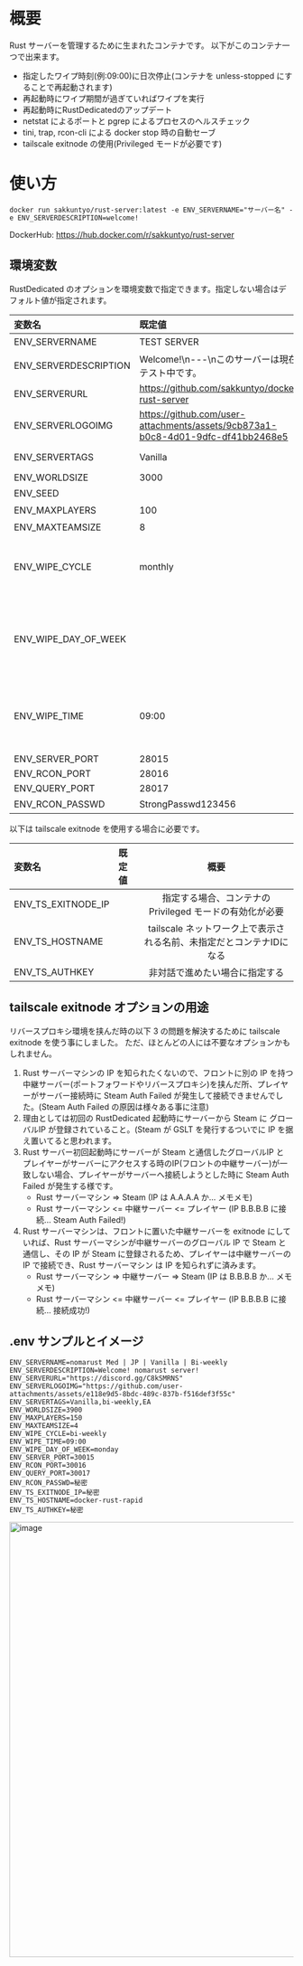 # 概要

Rust サーバーを管理するために生まれたコンテナです。
以下がこのコンテナ一つで出来ます。

- 指定したワイプ時刻(例:09:00)に日次停止(コンテナを unless-stopped にすることで再起動されます)
- 再起動時にワイプ期間が過ぎていればワイプを実行
- 再起動時にRustDedicatedのアップデート
- netstat によるポートと pgrep によるプロセスのヘルスチェック
- tini, trap, rcon-cli による docker stop 時の自動セーブ
- tailscale exitnode の使用(Privileged モードが必要です)

# 使い方

```
docker run sakkuntyo/rust-server:latest -e ENV_SERVERNAME="サーバー名" -e ENV_SERVERDESCRIPTION=welcome!
```

DockerHub: https://hub.docker.com/r/sakkuntyo/rust-server

## 環境変数
RustDedicated のオプションを環境変数で指定できます。指定しない場合はデフォルト値が指定されます。

|変数名|既定値|概要|
|:-|:-|:-:|
|ENV_SERVERNAME|TEST SERVER|サーバーリストに表示される|
|ENV_SERVERDESCRIPTION|Welcome!\n---\nこのサーバーは現在テスト中です。|ここで指定した内容の後にサーバー設定が記載される|
|ENV_SERVERURL|https://github.com/sakkuntyo/docker-rust-server| Discord のリンクやHPに置き換える |
|ENV_SERVERLOGOIMG|https://github.com/user-attachments/assets/9cb873a1-b0c8-4d01-9dfc-df41bb2468e5||
|ENV_SERVERTAGS|Vanilla|https://wiki.facepunch.com/rust/server-browser-tags|
|ENV_WORLDSIZE|3000|3000 - 6000|
|ENV_SEED||未指定では初回起動時のunixtime|
|ENV_MAXPLAYERS|100|サーバー最大人数|
|ENV_MAXTEAMSIZE|8|パーティ最大人数|
|ENV_WIPE_CYCLE|monthly|monthly<br>bi-weekly<br>weekly<br>daily<br>monthlyは5週間|
|ENV_WIPE_DAY_OF_WEEK||sunday<br>monday<br>tuesday<br>wednesday<br>thursday<br>friday<br>saturday|
|ENV_WIPE_TIME|09:00|20:00 を指定すると、ワイプ時刻が 20:00 になります。<br>それと並行し毎日 20:00 に停止する様になります。(コンテナの自動起動オプションと合わせて再起動)|
|ENV_SERVER_PORT|28015||
|ENV_RCON_PORT|28016||
|ENV_QUERY_PORT|28017||
|ENV_RCON_PASSWD|StrongPasswd123456|既定値は非推奨|

以下は tailscale exitnode を使用する場合に必要です。

|変数名|既定値|概要|
|:-|:-|:-:|
|ENV_TS_EXITNODE_IP||指定する場合、コンテナの Privileged モードの有効化が必要|
|ENV_TS_HOSTNAME||tailscale ネットワーク上で表示される名前、未指定だとコンテナIDになる|
|ENV_TS_AUTHKEY||非対話で進めたい場合に指定する|

## tailscale exitnode オプションの用途
リバースプロキシ環境を挟んだ時の以下 3 の問題を解決するために tailscale exitnode を使う事にしました。
ただ、ほとんどの人には不要なオプションかもしれません。

1. Rust サーバーマシンの IP を知られたくないので、フロントに別の IP を持つ中継サーバー(ポートフォワードやリバースプロキシ)を挟んだ所、プレイヤーがサーバー接続時に Steam Auth Failed が発生して接続できませんでした。(Steam Auth Failed の原因は様々ある事に注意)
2. 理由としては初回の RustDedicated 起動時にサーバーから Steam に グローバルIP が登録されていること。(Steam が GSLT を発行するついでに IP を据え置いてると思われます。
3. Rust サーバー初回起動時にサーバーが Steam と通信したグローバルIP と プレイヤーがサーバーにアクセスする時のIP(フロントの中継サーバー)が一致しない場合、プレイヤーがサーバーへ接続しようとした時に Steam Auth Failed が発生する様です。
   - Rust サーバーマシン => Steam (IP は A.A.A.A か... メモメモ)
   - Rust サーバーマシン <= 中継サーバー <= プレイヤー (IP B.B.B.B に接続... Steam Auth Failed!)
4. Rust サーバーマシンは、フロントに置いた中継サーバーを exitnode にしていれば、Rust サーバーマシンが中継サーバーのグローバル IP で Steam と通信し、その IP が Steam に登録されるため、プレイヤーは中継サーバーの IP で接続でき、Rust サーバーマシン は IP を知られずに済みます。
   - Rust サーバーマシン => 中継サーバー => Steam (IP は B.B.B.B か... メモメモ)
   - Rust サーバーマシン <= 中継サーバー <= プレイヤー (IP B.B.B.B に接続... 接続成功!)


## .env サンプルとイメージ

```
ENV_SERVERNAME=nomarust Med | JP | Vanilla | Bi-weekly
ENV_SERVERDESCRIPTION=Welcome! nomarust server!
ENV_SERVERURL="https://discord.gg/C8kSMRNS"
ENV_SERVERLOGOIMG="https://github.com/user-attachments/assets/e118e9d5-8bdc-489c-837b-f516def3f55c"
ENV_SERVERTAGS=Vanilla,bi-weekly,EA
ENV_WORLDSIZE=3900
ENV_MAXPLAYERS=150
ENV_MAXTEAMSIZE=4
ENV_WIPE_CYCLE=bi-weekly
ENV_WIPE_TIME=09:00
ENV_WIPE_DAY_OF_WEEK=monday
ENV_SERVER_PORT=30015
ENV_RCON_PORT=30016
ENV_QUERY_PORT=30017
ENV_RCON_PASSWD=秘密
ENV_TS_EXITNODE_IP=秘密
ENV_TS_HOSTNAME=docker-rust-rapid
ENV_TS_AUTHKEY=秘密
```

<img width="813" height="770" alt="image" src="https://github.com/user-attachments/assets/c4f9e2b2-0b43-438d-8b05-62069f34f33e" />


